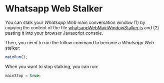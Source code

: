 # Whatsapp Web Stalker

You can stalk your *Whatsapp Web* main conversation window (1) by copying the
content of the file [whatsappWebMainWindowStalker.js](https://raw.githubusercontent.com/fefas/whatsapp-web-stalker/master/whatsappWebMainWindowStalker.js)
and (2) pasting it into your browser Javascript console.

Then, you need to run the follow command to become a *Whatsapp Web* stalker:

```js
mainRun();
```

When you want to stop stalking, you can run:

```js
mainStop = true;
```
